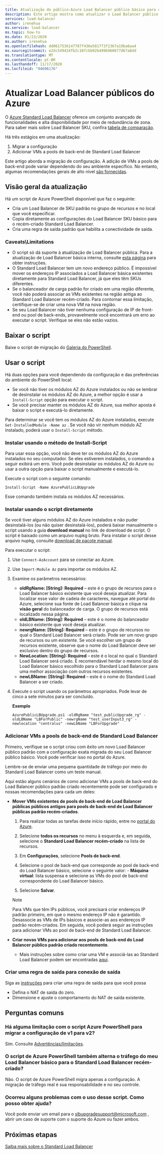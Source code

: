```yaml
---
title: Atualização do público-Azure Load Balancer público básico para o Standard
description: Este artigo mostra como atualizar o Load Balancer público do Azure de SKU básico para SKU Standard
services: load-balancer
author: irenehua
ms.service: load-balancer
ms.topic: how-to
ms.date: 01/23/2020
ms.author: irenehua
ms.openlocfilehash: dd0617536147787f436e5817f3f2367a19ba6aa4
ms.sourcegitcommit: e2dc549424fb2c10fcbb92b499b960677d67a8dd
ms.translationtype: MT
ms.contentlocale: pt-BR
ms.lasthandoff: 11/17/2020
ms.locfileid: "94696176"
---
```

# <a name="upgrade-azure-public-load-balancer"></a>Atualizar Load Balancer públicos do Azure
O [Azure Standard Load Balancer](load-balancer-overview.md) oferece um conjunto avançado de funcionalidades e alta disponibilidade por meio de redundância de zona. Para saber mais sobre Load Balancer SKU, confira [tabela de comparação](./skus.md#skus).

Há três estágios em uma atualização:

1. Migrar a configuração
2. Adicionar VMs a pools de back-end de Standard Load Balancer

Este artigo aborda a migração de configuração. A adição de VMs a pools de back-end pode variar dependendo do seu ambiente específico. No entanto, algumas recomendações gerais de alto nível [são fornecidas](#add-vms-to-backend-pools-of-standard-load-balancer).

## <a name="upgrade-overview"></a>Visão geral da atualização

Há um script de Azure PowerShell disponível que faz o seguinte:

* Cria um Load Balancer de SKU padrão no grupo de recursos e no local que você especificar.
* Copia diretamente as configurações do Load Balancer SKU básico para o recém-criado Standard Load Balancer.
* Cria uma regra de saída padrão que habilita a conectividade de saída.

### <a name="caveatslimitations"></a>Caveats\Limitations

* O script só dá suporte à atualização de Load Balancer pública. Para a atualização de Load Balancer básica interna, consulte [esta página](./upgrade-basicinternal-standard.md) para obter instruções.
* O Standard Load Balancer tem um novo endereço público. É impossível mover os endereços IP associados a Load Balancer básica existentes diretamente para Standard Load Balancer, já que eles têm SKUs diferentes.
* Se o balanceador de carga padrão for criado em uma região diferente, você não poderá associar as VMs existentes na região antiga ao Standard Load Balancer recém-criado. Para contornar essa limitação, certifique-se de criar uma nova VM na nova região.
* Se seu Load Balancer não tiver nenhuma configuração de IP de front-end ou pool de back-ends, provavelmente você encontrará um erro ao executar o script. Verifique se eles não estão vazios.

## <a name="download-the-script"></a>Baixar o script

Baixe o script de migração do  [Galeria do PowerShell](https://www.powershellgallery.com/packages/AzurePublicLBUpgrade/2.0).
## <a name="use-the-script"></a>Usar o script

Há duas opções para você dependendo da configuração e das preferências do ambiente do PowerShell local:

* Se você não tiver os módulos AZ do Azure instalados ou não se lembrar de desinstalar os módulos AZ do Azure, a melhor opção é usar a `Install-Script` opção para executar o script.
* Se você precisar manter os módulos AZ do Azure, sua melhor aposta é baixar o script e executá-lo diretamente.

Para determinar se você tem os módulos AZ do Azure instalados, execute `Get-InstalledModule -Name az` . Se você não vir nenhum módulo AZ instalado, poderá usar o `Install-Script` método.

### <a name="install-using-the-install-script-method"></a>Instalar usando o método de Install-Script

Para usar essa opção, você não deve ter os módulos AZ do Azure instalados no seu computador. Se eles estiverem instalados, o comando a seguir exibirá um erro. Você pode desinstalar os módulos AZ do Azure ou usar a outra opção para baixar o script manualmente e executá-lo.
  
Execute o script com o seguinte comando:

`Install-Script -Name AzurePublicLBUpgrade`

Esse comando também instala os módulos AZ necessários.  

### <a name="install-using-the-script-directly"></a>Instalar usando o script diretamente

Se você tiver alguns módulos AZ do Azure instalados e não puder desinstalá-los (ou não quiser desinstalá-los), poderá baixar manualmente o script usando a guia **download manual** no link de download de script. O script é baixado como um arquivo nupkg bruto. Para instalar o script desse arquivo nupkg, consulte [download de pacote manual](/powershell/scripting/gallery/how-to/working-with-packages/manual-download).

Para executar o script:

1. Use `Connect-AzAccount` para se conectar ao Azure.

1. Use `Import-Module Az` para importar os módulos AZ.

1. Examine os parâmetros necessários:

   * **oldRgName: [String]: Required** – este é o grupo de recursos para o Load Balancer básico existente que você deseja atualizar. Para localizar esse valor de cadeia de caracteres, navegue até portal do Azure, selecione sua fonte de Load Balancer básica e clique na **visão geral** do balanceador de carga. O grupo de recursos está localizado nessa página.
   * **oldLBName: [String]: Required** – este é o nome do balanceador básico existente que você deseja atualizar. 
   * **newrgName: [String]: Required** – este é o grupo de recursos no qual o Standard Load Balancer será criado. Pode ser um novo grupo de recursos ou um existente. Se você escolher um grupo de recursos existente, observe que o nome do Load Balancer deve ser exclusivo dentro do grupo de recursos. 
   * **NewLocation: [String]: Required** – este é o local no qual o Standard Load Balancer será criado. É recomendável herdar o mesmo local do Load Balancer básico escolhido para o Standard Load Balancer para uma melhor associação com outros recursos existentes.
   * **newLBName: [String]: Required** – este é o nome do Standard Load Balancer a ser criado.
1. Execute o script usando os parâmetros apropriados. Pode levar de cinco a sete minutos para ser concluído.

    **Exemplo**

   ```azurepowershell
   AzurePublicLBUpgrade.ps1 -oldRgName "test_publicUpgrade_rg" -oldLBName "LBForPublic" -newrgName "test_userInput3_rg" -newlocation "centralus" -newLbName "LBForUpgrade"
   ```

### <a name="add-vms-to-backend-pools-of-standard-load-balancer"></a>Adicionar VMs a pools de back-end de Standard Load Balancer

Primeiro, verifique se o script criou com êxito um novo Load Balancer público padrão com a configuração exata migrada do seu Load Balancer público básico. Você pode verificar isso no portal do Azure.

Lembre-se de enviar uma pequena quantidade de tráfego por meio do Standard Load Balancer como um teste manual.
  
Aqui estão alguns cenários de como adicionar VMs a pools de back-end do Load Balancer público padrão criado recentemente pode ser configurado e nossas recomendações para cada um deles:

* **Mover VMs existentes de pools de back-end de Load Balancer públicas públicos antigos para pools de back-end de Load Balancer públicas padrão recém-criados**.
    1. Para realizar todas as tarefas deste início rápido, entre no [portal do Azure](https://portal.azure.com).
 
    1. Selecione **todos os recursos** no menu à esquerda e, em seguida, selecione o **Standard Load Balancer recém-criado** na lista de recursos.
   
    1. Em **Configurações**, selecione **Pools de back-end**.
   
    1. Selecione o pool de back-end que corresponde ao pool de back-end do Load Balancer básico, selecione o seguinte valor: 
      - **Máquina virtual**: lista suspensa e selecione as VMs do pool de back-end correspondente do Load Balancer básico.
    1. Selecione **Salvar**.
    >[!NOTE]
    >Para VMs que têm IPs públicos, você precisará criar endereços IP padrão primeiro, em que o mesmo endereço IP não é garantido. Desassocie as VMs de IPs básicos e associe-as aos endereços IP padrão recém-criados. Em seguida, você poderá seguir as instruções para adicionar VMs ao pool de back-end de Standard Load Balancer. 

* **Criar novas VMs para adicionar aos pools de back-end do Load Balancer público padrão criado recentemente**.
    * Mais instruções sobre como criar uma VM e associá-las ao Standard Load Balancer podem ser encontradas [aqui](./quickstart-load-balancer-standard-public-portal.md#create-virtual-machines).

### <a name="create-an-outbound-rule-for-outbound-connection"></a>Criar uma regra de saída para conexão de saída

Siga as [instruções](./quickstart-load-balancer-standard-public-powershell.md#create-outbound-rule-configuration) para criar uma regra de saída para que você possa
* Defina o NAT de saída do zero.
* Dimensione e ajuste o comportamento do NAT de saída existente.

## <a name="common-questions"></a>Perguntas comuns

### <a name="are-there-any-limitations-with-the-azure-powershell-script-to-migrate-the-configuration-from-v1-to-v2"></a>Há alguma limitação com o script Azure PowerShell para migrar a configuração de v1 para v2?

Sim. Consulte [Advertências/limitações](#caveatslimitations).

### <a name="does-the-azure-powershell-script-also-switch-over-the-traffic-from-my-basic-load-balancer-to-the-newly-created-standard-load-balancer"></a>O script de Azure PowerShell também alterna o tráfego do meu Load Balancer básico para o Standard Load Balancer recém-criado?

Não. O script de Azure PowerShell migra apenas a configuração. A migração de tráfego real é sua responsabilidade e no seu controle.

### <a name="i-ran-into-some-issues-with-using-this-script-how-can-i-get-help"></a>Ocorreu alguns problemas com o uso desse script. Como posso obter ajuda?
  
Você pode enviar um email para o slbupgradesupport@microsoft.com , abrir um caso de suporte com o suporte do Azure ou fazer ambos.

## <a name="next-steps"></a>Próximas etapas

[Saiba mais sobre o Standard Load Balancer](load-balancer-overview.md)